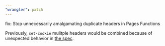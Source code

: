 ```yaml
---
"wrangler": patch
---
```


fix: Stop unnecessarily amalgamating duplicate headers in Pages Functions

Previously, `set-cookie` mulitple headers would be combined because of unexpected behavior in [the spec](https://github.com/whatwg/fetch/pull/1346).
